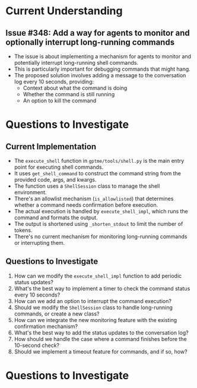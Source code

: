 # Current Understanding
## Issue #348: Add a way for agents to monitor and optionally interrupt long-running commands

- The issue is about implementing a mechanism for agents to monitor and potentially interrupt long-running shell commands.
- This is particularly important for debugging commands that might hang.
- The proposed solution involves adding a message to the conversation log every 10 seconds, providing:
  - Context about what the command is doing
  - Whether the command is still running
  - An option to kill the command
# Questions to Investigate

## Current Implementation

- The `execute_shell` function in `gptme/tools/shell.py` is the main entry point for executing shell commands.
- It uses `get_shell_command` to construct the command string from the provided code, args, and kwargs.
- The function uses a `ShellSession` class to manage the shell environment.
- There's an allowlist mechanism (`is_allowlisted`) that determines whether a command needs confirmation before execution.
- The actual execution is handled by `execute_shell_impl`, which runs the command and formats the output.
- The output is shortened using `_shorten_stdout` to limit the number of tokens.
- There's no current mechanism for monitoring long-running commands or interrupting them.

## Questions to Investigate

1. How can we modify the `execute_shell_impl` function to add periodic status updates?
2. What's the best way to implement a timer to check the command status every 10 seconds?
3. How can we add an option to interrupt the command execution?
4. Should we modify the `ShellSession` class to handle long-running commands, or create a new class?
5. How can we integrate the new monitoring feature with the existing confirmation mechanism?
6. What's the best way to add the status updates to the conversation log?
7. How should we handle the case where a command finishes before the 10-second check?
8. Should we implement a timeout feature for commands, and if so, how?
# Questions to Investigate